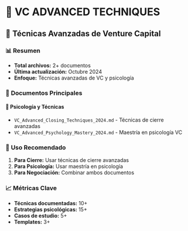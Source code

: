# 🎯 VC ADVANCED TECHNIQUES
## 📁 Técnicas Avanzadas de Venture Capital

### 📊 **Resumen**
- **Total archivos:** 2+ documentos
- **Última actualización:** Octubre 2024
- **Enfoque:** Técnicas avanzadas de VC y psicología

### 🎯 **Documentos Principales**

#### 🧠 **Psicología y Técnicas**
- `VC_Advanced_Closing_Techniques_2024.md` - Técnicas de cierre avanzadas
- `VC_Advanced_Psychology_Mastery_2024.md` - Maestría en psicología VC

### 🎯 **Uso Recomendado**
1. **Para Cierre:** Usar técnicas de cierre avanzadas
2. **Para Psicología:** Usar maestría en psicología
3. **Para Negociación:** Combinar ambos documentos

### 📈 **Métricas Clave**
- **Técnicas documentadas:** 10+
- **Estrategias psicológicas:** 15+
- **Casos de estudio:** 5+
- **Templates:** 3+





